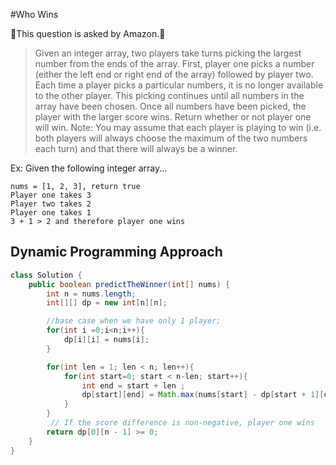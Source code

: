 #Who Wins

🌴This question is asked by Amazon.🌴 

>Given an integer array, two players take turns picking the largest number from the ends of the array. First, player one picks a number (either the left end or right end of the array) followed by player two. Each time a player picks a particular numbers, it is no longer available to the other player. This picking continues until all numbers in the array have been chosen. Once all numbers have been picked, the player with the larger score wins. Return whether or not player one will win.
Note: You may assume that each player is playing to win (i.e. both players will always choose the maximum of the two numbers each turn) and that there will always be a winner.



Ex: Given the following integer array...

```
nums = [1, 2, 3], return true
Player one takes 3
Player two takes 2
Player one takes 1
3 + 1 > 2 and therefore player one wins
```

## Dynamic Programming Approach
```java
class Solution {
    public boolean predictTheWinner(int[] nums) {
        int n = nums.length;
        int[][] dp = new int[n][n];

        //base case when we have only 1 player;
        for(int i =0;i<n;i++){
            dp[i][i] = nums[i];
        }

        for(int len = 1; len < n; len++){
            for(int start=0; start < n-len; start++){
                int end = start + len ;
                dp[start][end] = Math.max(nums[start] - dp[start + 1][end], nums[end] - dp[start][end - 1]);
            }
        }
         // If the score difference is non-negative, player one wins
        return dp[0][n - 1] >= 0;
    }
}
```
